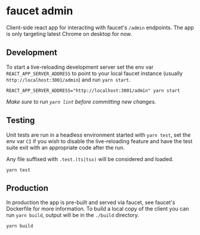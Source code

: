 
faucet admin
============

Client-side react app for interacting with faucet's `/admin` endpoints. The app is only targeting latest Chrome on desktop for now.


Development
-----------

To start a live-reloading development server set the env var `REACT_APP_SERVER_ADDRESS` to point to your local faucet instance (usually `http://localhost:3001/admin`) and run `yarn start`.

```
REACT_APP_SERVER_ADDRESS="http://localhost:3001/admin" yarn start
```

*Make sure to run `yarn lint` before committing new changes.*


Testing
-------

Unit tests are run in a headless environment started with `yarn test`, set the env var `CI` if you wish to disable the live-reloading feature and have the test suite exit with an appropriate code after the run.

Any file suffixed with `.test.(ts|tsx)` will be considered and loaded.

```
yarn test
```


Production
----------

In production the app is pre-built and served via faucet, see faucet's Dockerfile for more information. To build a local copy of the client you can run `yarn build`, output will be in the `./build` directory.

```
yarn build
```
